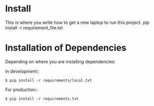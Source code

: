 Install
=========

This is where you write how to get a new laptop to run this project.
pip install -r requirement_file.txt


Installation of Dependencies
=============================

Depending on where you are installing dependencies:

In development::

    $ pip install -r requirements/local.txt

For production::

    $ pip install -r requirements.txt

